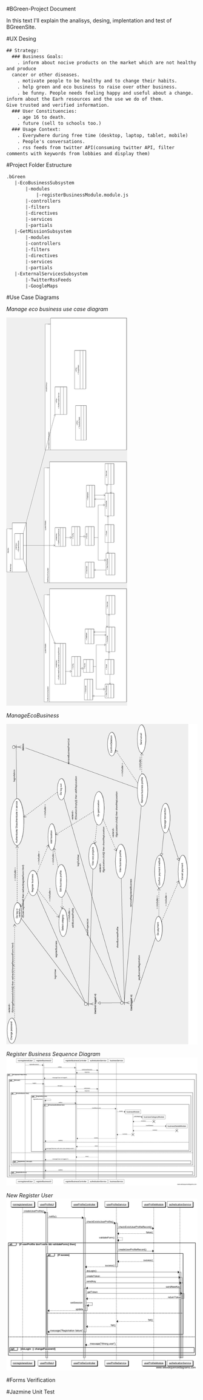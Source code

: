 #BGreen-Project Document

In this text I'll explain the analisys, desing, implentation and test of BGreenSite.


#UX Desing

```
## Strategy:
  ### Business Goals:
    . inform about nocive products on the market which are not healthy and produce
  cancer or other diseases.
    . motivate people to be healthy and to change their habits.
    . help green and eco business to raise over other business.
    . be funny. People needs feeling happy and useful about a change.
inform about the Earh resources and the use we do of them.
Give trusted and verified information.
  ### User Constituencies:
    . age 16 to death.
    . future (sell to schools too.)
  ### Usage Context:
    . Everywhere during free time (desktop, laptop, tablet, mobile)
    . People's conversations.
    . rss feeds from twitter API(consuming twitter API, filter comments with keywords from lobbies and display them)
```

#Project Folder Estructure
```
.bGreen
   |-EcoBusinessSubsystem
       |-modules
           |-registerBusinessModule.module.js
       |-controllers
       |-filters
       |-directives
       |-services
       |-partials
   |-GetMissionSubsystem
       |-modules
       |-controllers
       |-filters
       |-directives
       |-services
       |-partials
   |-ExternalServicesSubsystem
       |-TwitterRssFeeds
       |-GoogleMaps
```

#Use Case Diagrams

*Manage eco business use case diagram*

![alt text](img/BGreenPackagesDiagram.png "Logo Title Text 1")

*ManageEcoBusiness*

![alt text](img/ManageEcoBusiness.png "Logo Title Text 1")


*Register Business Sequence Diagram*
![alt text](img/registerBusinessSequenceDiagram.png "Logo Title Text 1")

*New Register User*
![alt text](img/registerUserSequenceDiagram.png "Logo Title Text 1")

#Forms Verification

#Jazmine Unit Test




